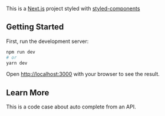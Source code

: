 This is a [Next.js](https://nextjs.org/) project styled with [styled-components](https://styled-components.com/)

## Getting Started

First, run the development server:

```bash
npm run dev
# or
yarn dev
```

Open [http://localhost:3000](http://localhost:3000) with your browser to see the result.

## Learn More

This is a code case about auto complete from an API.
